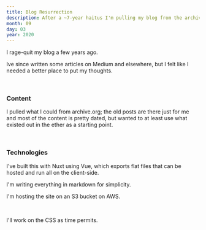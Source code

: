 ```yaml
---
title: Blog Resurrection
description: After a ~7-year haitus I'm pulling my blog from the archives and starting it back up.
month: 09
day: 03
year: 2020
---
```


I rage-quit my blog a few years ago. 

Ive since written some articles on Medium and elsewhere, but I felt like I needed a better place to put my thoughts.

<br>

### Content

I pulled what I could from archive.org; the old posts are there just for me and most of the content is pretty dated, but wanted to at least use what existed out in the ether as a starting point.

<br>

### Technologies

I've built this with Nuxt using Vue, which exports flat files that can be hosted and run all on the client-side.

I'm writing everything in markdown for simplicity.

I'm hosting the site on an S3 bucket on AWS.

<br>

I'll work on the CSS as time permits. 

<br>
